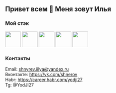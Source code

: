 ## Привет всем 👋 Меня зовут Илья

### Мой стэк
<img width="50" height="50" src="https://simpleicons.org/icons/visualstudiocode.svg"> <img width="50" height="50" src="https://simpleicons.org/icons/html5.svg"> <img width="50" height="50" src="https://simpleicons.org/icons/css3.svg"> <img width="50" height="50" src="https://simpleicons.org/icons/javascript.svg"> <img width="50" height="50" src="https://simpleicons.org/icons/react.svg">

### Контакты
Email: shnyrev.iilya@yandex.ru   
Вконтакте: https://vk.com/shnerov  
Habr: https://career.habr.com/yodji27  
Tg: @YodJI27  
